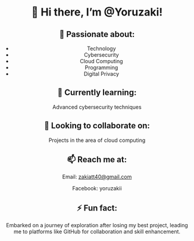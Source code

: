 <div align="center">

# 👋 Hi there, I’m @Yoruzaki!

## 👀 **Passionate about:**
- Technology
- Cybersecurity
- Cloud Computing
- Programming
- Digital Privacy

## 🌱 **Currently learning:**
Advanced cybersecurity techniques

## 💞️ **Looking to collaborate on:**
Projects in the area of cloud computing

## 📫 **Reach me at:**
Email:  zakiatt40@gmail.com

Facebook: yoruzakii


## ⚡ **Fun fact:**
Embarked on a journey of exploration after losing my best project, leading me to platforms like GitHub for collaboration and skill enhancement.

</div>
